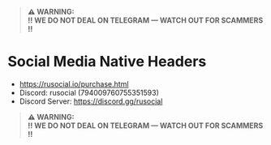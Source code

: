 > **⚠️ WARNING:**  
> **‼️ WE DO NOT DEAL ON TELEGRAM — WATCH OUT FOR SCAMMERS ‼️**

# Social Media Native Headers
- https://rusocial.io/purchase.html
- Discord: rusocial (794009760755351593)
- Discord Server: https://discord.gg/rusocial

> **⚠️ WARNING:**  
> **‼️ WE DO NOT DEAL ON TELEGRAM — WATCH OUT FOR SCAMMERS ‼️**
